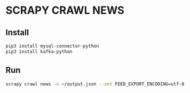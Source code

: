 # SCRAPY CRAWL NEWS

## Install

```bash
pip3 install mysql-connector-python
pip3 install kafka-python
```

## Run

```bash
scrapy crawl news -o ~/output.json --set FEED_EXPORT_ENCODING=utf-8
```
